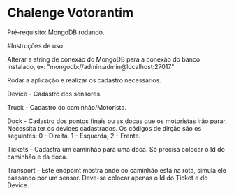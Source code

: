 # Chalenge Votorantim

Pré-requisito: MongoDB rodando.

#Instruções de uso

Alterar a string de conexão do MongoDB para a conexão do banco instalado, ex: "mongodb://admin:admin@localhost:27017"

Rodar a aplicação e realizar os cadastro necessários.

Device - Cadastro dos sensores.

Truck - Cadastro do caminhão/Motorista.

Dock - Cadastro dos pontos finais ou as docas que os motoristas irão parar. Necessita ter os devices cadastrados.
Os códigos de dirção são os seguintes: 0 - Direita, 1 - Esquerda, 2 - Frente.

Tickets - Cadastra um caminhão para uma doca. Só precisa colocar o Id do caminhão e da doca.

Transport - Este endpoint mostra onde oo caminhão está na rota, simula ele passando por um sensor.
Deve-se colocar apenas o Id do Ticket e do Device.
###
